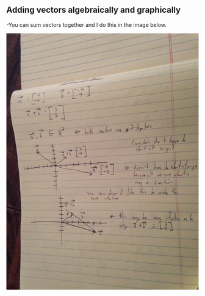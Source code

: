 ## Adding vectors algebraically and graphically

-You can sum vectors together and I do this in the image below.

![adding_vectors](lesson_3_adding_vectors.jpeg)
